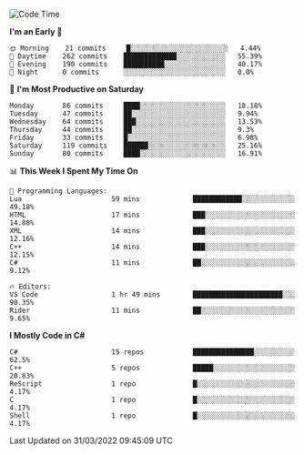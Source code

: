 <!--START_SECTION:waka-->
![Code Time](http://img.shields.io/badge/Code%20Time-762%20hrs%2018%20mins-blue)

**I'm an Early 🐤** 

```text
🌞 Morning    21 commits     █░░░░░░░░░░░░░░░░░░░░░░░░   4.44% 
🌆 Daytime    262 commits    █████████████░░░░░░░░░░░░   55.39% 
🌃 Evening    190 commits    ██████████░░░░░░░░░░░░░░░   40.17% 
🌙 Night      0 commits      ░░░░░░░░░░░░░░░░░░░░░░░░░   0.0%

```
📅 **I'm Most Productive on Saturday** 

```text
Monday       86 commits     ████░░░░░░░░░░░░░░░░░░░░░   18.18% 
Tuesday      47 commits     ██░░░░░░░░░░░░░░░░░░░░░░░   9.94% 
Wednesday    64 commits     ███░░░░░░░░░░░░░░░░░░░░░░   13.53% 
Thursday     44 commits     ██░░░░░░░░░░░░░░░░░░░░░░░   9.3% 
Friday       33 commits     █░░░░░░░░░░░░░░░░░░░░░░░░   6.98% 
Saturday     119 commits    ██████░░░░░░░░░░░░░░░░░░░   25.16% 
Sunday       80 commits     ████░░░░░░░░░░░░░░░░░░░░░   16.91%

```


📊 **This Week I Spent My Time On** 

```text
💬 Programming Languages: 
Lua                      59 mins             ████████████░░░░░░░░░░░░░   49.18% 
HTML                     17 mins             ███░░░░░░░░░░░░░░░░░░░░░░   14.88% 
XML                      14 mins             ███░░░░░░░░░░░░░░░░░░░░░░   12.16% 
C++                      14 mins             ███░░░░░░░░░░░░░░░░░░░░░░   12.15% 
C#                       11 mins             ██░░░░░░░░░░░░░░░░░░░░░░░   9.12%

🔥 Editors: 
VS Code                  1 hr 49 mins        ██████████████████████░░░   90.35% 
Rider                    11 mins             ██░░░░░░░░░░░░░░░░░░░░░░░   9.65%

```

**I Mostly Code in C#** 

```text
C#                       15 repos            ███████████████░░░░░░░░░░   62.5% 
C++                      5 repos             █████░░░░░░░░░░░░░░░░░░░░   20.83% 
ReScript                 1 repo              █░░░░░░░░░░░░░░░░░░░░░░░░   4.17% 
C                        1 repo              █░░░░░░░░░░░░░░░░░░░░░░░░   4.17% 
Shell                    1 repo              █░░░░░░░░░░░░░░░░░░░░░░░░   4.17%

```



 Last Updated on 31/03/2022 09:45:09 UTC
<!--END_SECTION:waka-->
